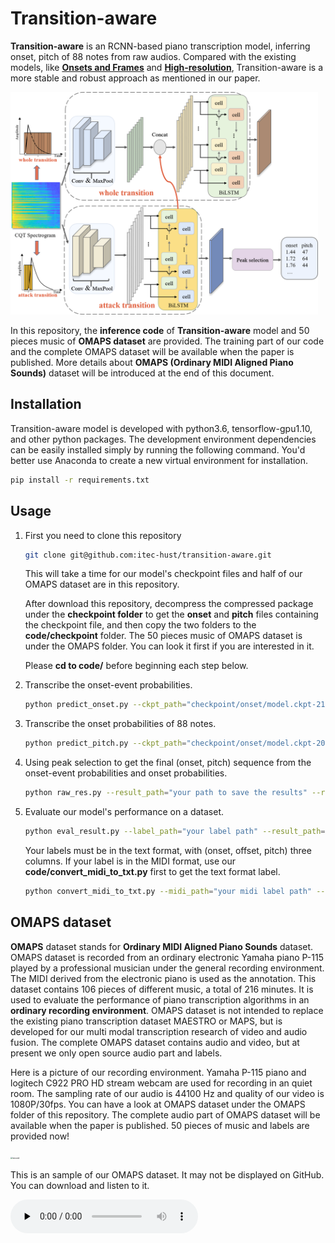 # Transition-aware
**Transition-aware** is an RCNN-based piano transcription model, inferring onset, pitch of 88 notes from raw audios. Compared with the existing models, like [**Onsets and Frames**](https://github.com/magenta/magenta/tree/master/magenta/models/onsets_frames_transcription) and [**High-resolution**](https://github.com/qiuqiangkong/piano_transcription_inference), Transition-aware is a more stable and robust approach as mentioned in our paper.

<img src="pics/network.png" alt="model" style="zoom:48%;" />

In this repository, the **inference code** of **Transition-aware** model and 50 pieces music of **OMAPS dataset** are provided. The training part of our code and the complete OMAPS dataset will be available when the paper is published.  More details about **OMAPS (Ordinary MIDI Aligned Piano Sounds)** dataset will be introduced at the end of this document.

## Installation
Transition-aware model is developed with python3.6, tensorflow-gpu1.10, and other python packages. The development environment dependencies can be easily installed simply by running the following command. You'd better use Anaconda to create a new virtual environment for installation.
```bash
pip install -r requirements.txt
```

## Usage
1. First you need to clone this repository

   ```bash
   git clone git@github.com:itec-hust/transition-aware.git
   ```

   This will take a time for our model's checkpoint files and half of our OMAPS dataset are in this repository. 

   After download this repository,  decompress the compressed package under the **checkpoint folder** to get the **onset** and **pitch** files containing the checkpoint file, and then copy the two folders to the **code/checkpoint** folder. The 50 pieces music of OMAPS dataset is under the OMAPS folder. You can look it first if you are interested in it.

   

   Please **cd to code/** before beginning each step below.

2. Transcribe the onset-event probabilities.

   ```bash
   python predict_onset.py --ckpt_path="checkpoint/onset/model.ckpt-218000" --audio_dir="your audio path" --predict_dir="your path to save tfrecords" --save_raw_dir="your path to save onset-event probabilities"
   ```

2. Transcribe the onset probabilities of 88 notes.

   ```bash
   python predict_pitch.py --ckpt_path="checkpoint/onset/model.ckpt-204000" --audio_dir="your audio path" --predict_dir="your path to save tfrecords" --save_raw_dir="your path to save onset probabilities"
   ```
3. Using peak selection to get the final (onset, pitch) sequence from the onset-event probabilities and onset probabilities.

   ```bash
   python raw_res.py --result_path="your path to save the results" --raw_onset_path="your path to save onset-event probabilities" --raw_pitch_path="your path to save onset probabilities"
   ```
4. Evaluate our model's performance on a dataset.

   ```bash
   python eval_result.py --label_path="your label path" --result_path="your path to save the results"
   ```

   Your labels must be in the text format, with (onset, offset, pitch) three columns. If your label is in the MIDI format, use our **code/convert_midi_to_txt.py** first to get the text format label.

   ```bash
   python convert_midi_to_txt.py --midi_path="your midi label path" --txt_path="your path to save the text format label"
   ```



## OMAPS dataset

**OMAPS** dataset stands for **Ordinary MIDI Aligned Piano Sounds** dataset. OMAPS dataset is recorded from an ordinary electronic Yamaha piano P-115 played by a professional musician under the general recording environment. The MIDI derived from the electronic piano is used as the annotation. This dataset contains 106 pieces of different music, a total of 216 minutes. It is used to evaluate the performance of piano transcription algorithms in an **ordinary recording environment**.  OMAPS dataset is not intended to replace the existing piano transcription dataset MAESTRO or MAPS, but is developed for our multi modal transcription research of video and audio fusion.  The complete OMAPS dataset contains audio and video, but at present we only open source audio part and labels.

Here is a picture of our recording environment. Yamaha P-115 piano and  logitech C922 PRO HD stream webcam are used for recording in an quiet room.  The sampling rate of our audio is 44100 Hz and quality of our  video is 1080P/30fps. You can have a look at OMAPS dataset under the OMAPS folder of this repository. The complete audio part of OMAPS dataset will be available when the paper is published. 50 pieces of music and labels are provided now!

<img src="pics/record.png" alt="record" style="zoom:24%;" />



This is an sample of our OMAPS dataset. It may not be displayed on GitHub. You can download and listen to it.

<audio id="audio" controls="" preload="none">
   <source id="mp3" src="OMAPS/001.mp3">
</audio>